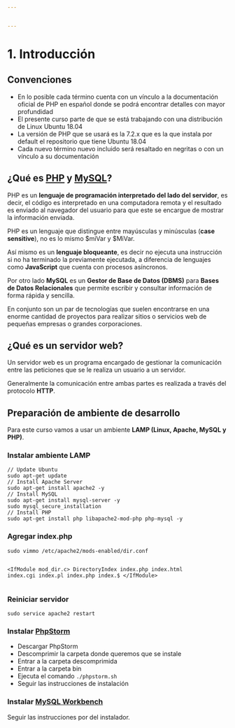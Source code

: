 ```yaml
---


---
```


<h1 id="introducción">1. Introducción</h1>
<h2 id="convenciones">Convenciones</h2>
<ul>
<li>En lo posible cada término cuenta con un vínculo a la documentación oficial de PHP en español donde se podrá encontrar detalles con mayor profundidad</li>
<li>El presente curso parte de que se está trabajando con una distribución de Linux Ubuntu 18.04</li>
<li>La versión de PHP que se usará es la 7.2.x que es la que instala por default el repositorio que tiene Ubuntu 18.04</li>
<li>Cada nuevo término nuevo incluido será resaltado en negritas o con un vínculo a su documentación</li>
</ul>
<h2 id="¿qué-es-php-y-mysql">¿Qué es <a href="http://www.php.net/">PHP</a> y <a href="https://www.mysql.com/">MySQL</a>?</h2>
<p>PHP es un <strong>lenguaje de programación interpretado del lado del servidor</strong>, es decir, el código es interpretado en una computadora remota y el resultado es enviado al navegador del usuario para que este se encargue de mostrar la información enviada.</p>
<p>PHP es un lenguaje que distingue entre mayúsculas y minúsculas (<strong>case sensitive</strong>), no es lo mismo $miVar y $MiVar.</p>
<p>Así mismo es un <strong>lenguaje bloqueante</strong>, es decir no ejecuta una instrucción si no ha terminado la previamente ejecutada, a diferencia de lenguajes como <strong>JavaScript</strong> que cuenta con procesos asíncronos.</p>
<p>Por otro lado <strong>MySQL</strong> es un <strong>Gestor de Base de Datos (DBMS)</strong> para <strong>Bases de Datos Relacionales</strong> que permite escribir y consultar información de forma rápida y sencilla.</p>
<p>En conjunto son un par de tecnologías que suelen encontrarse en una enorme cantidad de proyectos para realizar sitios o servicios web de pequeñas empresas o grandes corporaciones.</p>
<h2 id="¿qué-es-un-servidor-web">¿Qué es un servidor web?</h2>
<p>Un servidor web es un programa encargado de gestionar la comunicación entre las peticiones que se le realiza un usuario a un servidor.</p>
<p>Generalmente la comunicación entre ambas partes es realizada a través del protocolo <strong>HTTP</strong>.</p>
<h2 id="preparación-de-ambiente-de-desarrollo">Preparación de ambiente de desarrollo</h2>
<p>Para este curso vamos a usar un ambiente <strong>LAMP (Linux, Apache, MySQL y PHP)</strong>.</p>
<h3 id="instalar-ambiente-lamp">Instalar ambiente LAMP</h3>
<pre><code>// Update Ubuntu
sudo apt-get update
// Install Apache Server
sudo apt-get install apache2 -y
// Install MySQL
sudo apt-get install mysql-server -y
sudo mysql_secure_installation
// Install PHP
sudo apt-get install php libapache2-mod-php php-mysql -y
</code></pre>
<h3 id="agregar--index.php">Agregar  index.php</h3>
<pre><code>sudo vimmo /etc/apache2/mods-enabled/dir.conf

&lt;IfModule mod_dir.c&gt;
    DirectoryIndex index.php index.html index.cgi index.pl index.php index.$
&lt;/IfModule&gt;
</code></pre>
<h3 id="reiniciar-servidor">Reiniciar servidor</h3>
<pre><code>sudo service apache2 restart
</code></pre>
<h3 id="instalar-phpstorm">Instalar <a href="https://www.jetbrains.com/phpstorm/download/">PhpStorm</a></h3>
<ul>
<li>Descargar PhpStorm</li>
<li>Descomprimir la carpeta donde queremos que se instale</li>
<li>Entrar a la carpeta descomprimida</li>
<li>Entrar a la carpeta bin</li>
<li>Ejecuta el comando <code>./phpstorm.sh</code></li>
<li>Seguir las instrucciones de instalación</li>
</ul>
<h3 id="instalar-mysql-workbench">Instalar <a href="https://www.mysql.com/products/workbench/">MySQL Workbench</a></h3>
<p>Seguir las instrucciones por del instalador.</p>


